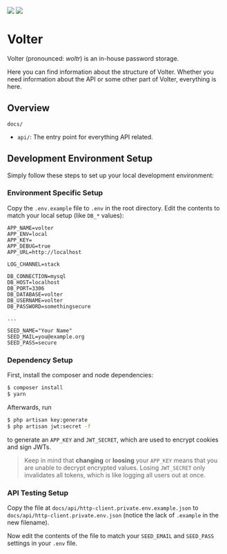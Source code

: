 ![](https://github.styleci.io/repos/228243964/shield?style=plastic)
![](https://github.com/ricardoboss/Volter/workflows/Laravel%20CI/badge.svg)

# Volter

Volter (pronounced: _woltr_) is an in-house password storage.

Here you can find information about the structure of Volter.
Whether you need information about the API or some other part of Volter, everything is here.

## Overview

`docs/`
* `api/`:
  The entry point for everything API related.


## Development Environment Setup

Simply follow these steps to set up your local development environment:

### Environment Specific Setup

Copy the `.env.example` file to `.env` in the root directory.
Edit the contents to match your local setup (like `DB_*` values):

```dotenv
APP_NAME=volter
APP_ENV=local
APP_KEY=
APP_DEBUG=true
APP_URL=http://localhost

LOG_CHANNEL=stack

DB_CONNECTION=mysql
DB_HOST=localhost
DB_PORT=3306
DB_DATABASE=volter
DB_USERNAME=volter
DB_PASSWORD=somethingsecure

...

SEED_NAME="Your Name"
SEED_MAIL=you@example.org
SEED_PASS=secure
```

### Dependency Setup

First, install the composer and node dependencies:

```bash
$ composer install
$ yarn
```

Afterwards, run
```bash
$ php artisan key:generate
$ php artisan jwt:secret -f
```

to generate an `APP_KEY` and `JWT_SECRET`, which are used to encrypt cookies and sign JWTs.

> Keep in mind that **changing** or **loosing** your `APP_KEY` means that you are unable to decrypt encrypted values.
> Losing `JWT_SECRET` only invalidates all tokens, which is like logging all users out at once.

### API Testing Setup

Copy the file at `docs/api/http-client.private.env.example.json` to `docs/api/http-client.private.env.json` (notice the
lack of `.example` in the new filename).

Now edit the contents of the file to match your `SEED_EMAIL` and `SEED_PASS` settings in your `.env` file.
